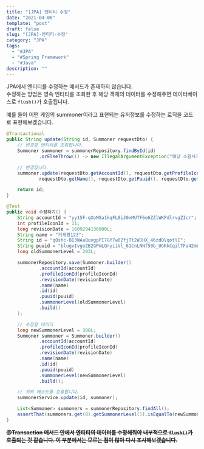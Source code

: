 ```yaml
---
title: "[JPA] 엔티티 수정"
date: "2021-04-08"
template: "post"
draft: false
slug: "[JPA]-엔티티-수정"
category: "JPA"
tags:
  - "#JPA"
  - "#Spring Framework"
  - "#Java"
description: ""
---
```


JPA에서 엔티티를 수정하는 메서드가 존재하지 않습니다.  
수정하는 방법은 영속 엔티티를 조회한 후 해당 객체의 데이터를 수정해주면 데이터베이스로 `flush()`가 호출됩니다.  

예를 들어 어떤 게임의 summoner이라고 표현되는 유저정보를 수정하는 로직을 코드로 표현해보겠습니다.  

```Java
@Transactional
public String update(String id, Summoner requestDto) {
    // 변경할 엔티티를 조회합니다.
    Summoner summoner = summonerRepository.findById(id)
            .orElseThrow(() -> new IllegalArgumentException("해당 소환사가 없습니다. id=" + id));

    // 변경합니다.
    summoner.update(requestDto.getAccountId(), requestDto.getProfileIconId(), requestDto.getRevisionDate(),
            requestDto.getName(), requestDto.getPuuid(), requestDto.getSummonerLevel());

    return id;
}
```

```Java
@Test
public void 수정하기() {
    String accountId = "yy15F-qXoM8a1kqFL8iJ0xMUTF6e6ZZlWKPdlrvgZIcr";
    int profileIconId = 11;
    long revisionDate = 1609294136000L;
    String name = "거세짱123";
    String id = "qOshc-BI3WAaQuvgpPI7GY7w0ZfjTt2WJHX_46zdQVqotlI";
    String puuid = "blugvIvgoZB2GPmLQryiiVl_61CnLNNf50b_UGKkCqilTFa42mL_ZEfSEUJTICP_X-n6xuMjMg65YQ";
    long oldSummonerLevel = 293L;

    summonerRepository.save(Summoner.builder()
            .accountId(accountId)
            .profileIconId(profileIconId)
            .revisionDate(revisionDate)
            .name(name)
            .id(id)
            .puuid(puuid)
            .summonerLevel(oldSummonerLevel)
            .build()
    );

    // 수정할 데이터
    long newSummonerLevel = 300L;
    Summoner summoner = Summoner.builder()
            .accountId(accountId)
            .profileIconId(profileIconId)
            .revisionDate(revisionDate)
            .name(name)
            .id(id)
            .puuid(puuid)
            .summonerLevel(newSummonerLevel)
            .build();

    // 위의 메소드를 호출합니다.
    summonerService.update(id, summoner);

    List<Summoner> summoners = summonerRepository.findAll();
    assertThat(summoners.get(0).getSummonerLevel()).isEqualTo(newSummonerLevel);
}
```

<del>**@Transaction 메서드 안에서 엔티티의 데이터를 수정해줘야 내부적으로 `flush()`가 호출되는 것 같습니다. 이 부분에서는 모르는 점이 많아 다시 조사해보겠습니다.**</del>